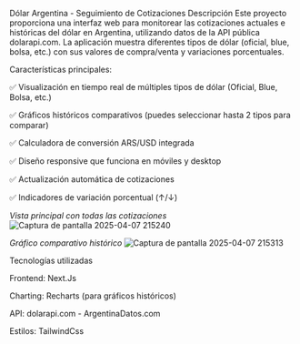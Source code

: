 Dólar Argentina - Seguimiento de Cotizaciones
Descripción
Este proyecto proporciona una interfaz web para monitorear las cotizaciones actuales e históricas del dólar en Argentina, utilizando datos de la API pública dolarapi.com. La aplicación muestra diferentes tipos de dólar (oficial, blue, bolsa, etc.) con sus valores de compra/venta y variaciones porcentuales.

Características principales:


✅ Visualización en tiempo real de múltiples tipos de dólar (Oficial, Blue, Bolsa, etc.)

✅ Gráficos históricos comparativos (puedes seleccionar hasta 2 tipos para comparar)

✅ Calculadora de conversión ARS/USD integrada

✅ Diseño responsive que funciona en móviles y desktop

✅ Actualización automática de cotizaciones

✅ Indicadores de variación porcentual (↑/↓)


*Vista principal con todas las cotizaciones*
![Captura de pantalla 2025-04-07 215240](https://github.com/user-attachments/assets/7c54674f-ed16-4fce-9c20-8e74457ffe46)

*Gráfico comparativo histórico*
![Captura de pantalla 2025-04-07 215313](https://github.com/user-attachments/assets/20fea281-1cae-4bc1-8133-4fe036606318)


Tecnologías utilizadas

Frontend: Next.Js

Charting: Recharts (para gráficos históricos)

API: dolarapi.com - ArgentinaDatos.com

Estilos: TailwindCss
